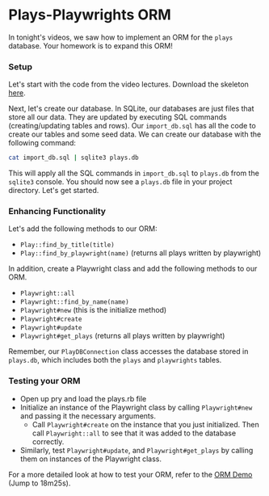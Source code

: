 # Plays-Playwrights ORM

In tonight's videos, we saw how to implement an ORM for the `plays` database.  Your homework is to expand this ORM!  

### Setup

Let's start with the code from the video lectures. Download the skeleton [here][skeleton].

Next, let's create our database. In SQLite, our databases are just files that store all our data. They are updated by executing SQL commands (creating/updating tables and rows). Our `import_db.sql` has all the code to create our tables and some seed data. We can create our database with the following command:

```sh
cat import_db.sql | sqlite3 plays.db
```

This will apply all the SQL commands in `import_db.sql` to `plays.db` from the `sqlite3` console. You should now see a `plays.db` file in your project directory. Let's get started.

### Enhancing Functionality

Let's add the following methods to our ORM:

  * `Play::find_by_title(title)`
  * `Play::find_by_playwright(name)` (returns all plays written by playwright)

In addition, create a Playwright class and add the following methods to our ORM.

  * `Playwright::all`
  * `Playwright::find_by_name(name)`
  * `Playwright#new` (this is the initialize method)
  * `Playwright#create`
  * `Playwright#update`
  * `Playwright#get_plays` (returns all plays written by playwright)

Remember, our `PlayDBConnection` class accesses the database stored in `plays.db`, which includes both the `plays` and `playwrights` tables.

### Testing your ORM

* Open up pry and load the plays.rb file
* Initialize an instance of the Playwright class by calling `Playwright#new` and passing it the necessary arguments.
  * Call `Playwright#create` on the instance that you just initialized. Then call `Playwright::all` to see that it was added to the database correctly.
* Similarly, test `Playwright#update`, and `Playwright#get_plays` by calling them on instances of the Playwright class.

For a more detailed look at how to test your ORM, refer to the [ORM Demo][orm-demo-video] (Jump to 18m25s).
  

[skeleton]: http://assets.aaonline.io/fullstack/sql/homeworks/plays/skeleton.zip?raw=true
[orm-demo-video]: https://vimeo.com/167672029#t=18m24s
